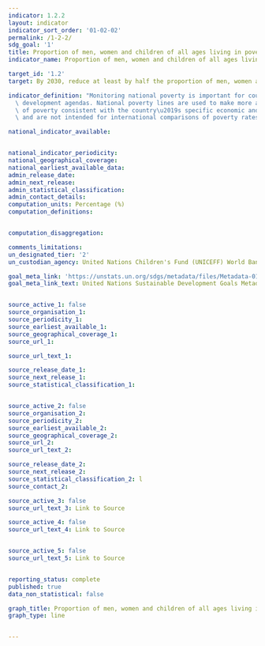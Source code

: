 ```yaml
---
indicator: 1.2.2
layout: indicator
indicator_sort_order: '01-02-02'
permalink: /1-2-2/
sdg_goal: '1'
title: Proportion of men, women and children of all ages living in poverty in all its dimensions according to national definitions
indicator_name: Proportion of men, women and children of all ages living in poverty in all its dimensions according to national definitions

target_id: '1.2'
target: By 2030, reduce at least by half the proportion of men, women and children of all ages living in poverty in all its dimensions according to national definitions

indicator_definition: "Monitoring national poverty is important for country-specific\
  \ development agendas. National poverty lines are used to make more accurate estimates\
  \ of poverty consistent with the country\u2019s specific economic and social circumstances,\
  \ and are not intended for international comparisons of poverty rates."

national_indicator_available:


national_indicator_periodicity:
national_geographical_coverage:
national_earliest_available_data:
admin_release_date:
admin_next_release:
admin_statistical_classification:
admin_contact_details:
computation_units: Percentage (%)
computation_definitions:


computation_disaggregation:

comments_limitations:
un_designated_tier: '2'
un_custodian_agency: United Nations Children's Fund (UNICEFF) World Bank (WB) United Nations Development Programme (UNDP)

goal_meta_link: 'https://unstats.un.org/sdgs/metadata/files/Metadata-01-02-01.pdf'
goal_meta_link_text: United Nations Sustainable Development Goals Metadata


source_active_1: false
source_organisation_1:
source_periodicity_1:
source_earliest_available_1:
source_geographical_coverage_1:
source_url_1:

source_url_text_1:

source_release_date_1:
source_next_release_1:
source_statistical_classification_1:


source_active_2: false
source_organisation_2:
source_periodicity_2:
source_earliest_available_2:
source_geographical_coverage_2:
source_url_2:
source_url_text_2:

source_release_date_2:
source_next_release_2:
source_statistical_classification_2: l
source_contact_2:

source_active_3: false
source_url_text_3: Link to Source

source_active_4: false
source_url_text_4: Link to Source


source_active_5: false
source_url_text_5: Link to Source


reporting_status: complete
published: true
data_non_statistical: false

graph_title: Proportion of men, women and children of all ages living in poverty in all its dimensions according to national definitions
graph_type: line


---
```

